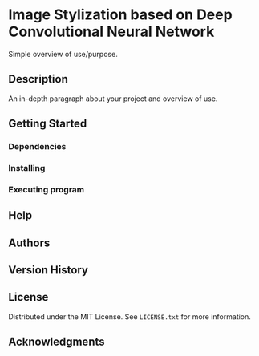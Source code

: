 

# Image Stylization based on Deep Convolutional Neural Network

Simple overview of use/purpose.

## Description

An in-depth paragraph about your project and overview of use.

## Getting Started

### Dependencies



### Installing



### Executing program



## Help



## Authors


## Version History



## License

Distributed under the MIT License. See `LICENSE.txt` for more information.

## Acknowledgments



